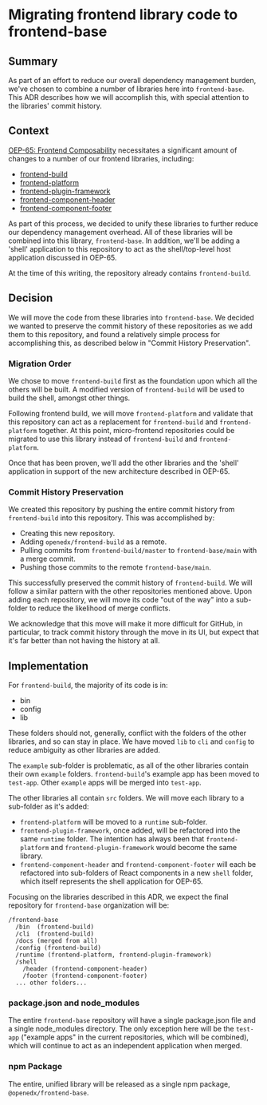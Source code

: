 # Migrating frontend library code to frontend-base

## Summary

As part of an effort to reduce our overall dependency management burden, we've chosen to combine a number of libraries here into `frontend-base`.  This ADR describes how we will accomplish this, with special attention to the libraries' commit history.

## Context

[OEP-65: Frontend Composability](https://open-edx-proposals.readthedocs.io/en/latest/architectural-decisions/oep-0065-arch-frontend-composability.html) necessitates a significant amount of changes to a number of our frontend libraries, including:

- [frontend-build](https://github.com/openedx/frontend-build)
- [frontend-platform](https://github.com/openedx/frontend-platform)
- [frontend-plugin-framework](https://github.com/openedx/frontend-plugin-framework)
- [frontend-component-header](https://github.com/openedx/frontend-component-header)
- [frontend-component-footer](https://github.com/openedx/frontend-component-footer)

As part of this process, we decided to unify these libraries to further reduce our dependency management overhead.  All of these libraries will be combined into this library, `frontend-base`.  In addition, we'll be adding a 'shell' application to this repository to act as the shell/top-level host application discussed in OEP-65.

At the time of this writing, the repository already contains `frontend-build`.

## Decision

We will move the code from these libraries into `frontend-base`.  We decided we wanted to preserve the commit history of these repositories as we add them to this repository, and found a relatively simple process for accomplishing this, as described below in "Commit History Preservation".

### Migration Order

We chose to move `frontend-build` first as the foundation upon which all the others will be built.  A modified version of `frontend-build` will be used to build the shell, amongst other things.

Following frontend build, we will move `frontend-platform` and validate that this repository can act as a replacement for `frontend-build` and `frontend-platform` together. At this point, micro-frontend repositories could be migrated to use this library instead of `frontend-build` and `frontend-platform`.

Once that has been proven, we'll add the other libraries and the 'shell' application in support of the new architecture described in OEP-65.

### Commit History Preservation

We created this repository by pushing the entire commit history from `frontend-build` into this repository.  This was accomplished by:

- Creating this new repository.
- Adding `openedx/frontend-build` as a remote.
- Pulling commits from `frontend-build/master` to `frontend-base/main` with a merge commit.
- Pushing those commits to the remote `frontend-base/main`.

This successfully preserved the commit history of `frontend-build`.  We will follow a similar pattern with the other repositories mentioned above.  Upon adding each repository, we will move its code "out of the way" into a sub-folder to reduce the likelihood of merge conflicts.

We acknowledge that this move will make it more difficult for GitHub, in particular, to track commit history through the move in its UI, but expect that it's far better than not having the history at all.

## Implementation

For `frontend-build`, the majority of its code is in:

- bin
- config
- lib

These folders should not, generally, conflict with the folders of the other libraries, and so can stay in place.  We have moved `lib` to `cli` and `config` to reduce ambiguity as other libraries are added.

The `example` sub-folder is problematic, as all of the other libraries contain their own `example` folders.  `frontend-build`'s example app has been moved to `test-app`.  Other `example` apps will be merged into `test-app`.

The other libraries all contain `src` folders.  We will move each library to a sub-folder as it's added:

- `frontend-platform` will be moved to a `runtime` sub-folder.
- `frontend-plugin-framework`, once added, will be refactored into the same `runtime` folder.  The intention has always been that `frontend-platform` and `frontend-plugin-framework` would become the same library.
- `frontend-component-header` and `frontend-component-footer` will each be refactored into sub-folders of React components in a new `shell` folder, which itself represents the shell application for OEP-65.

Focusing on the libraries described in this ADR, we expect the final repository for `frontend-base` organization will be:

```
/frontend-base
  /bin  (frontend-build)
  /cli  (frontend-build)
  /docs (merged from all)
  /config (frontend-build)
  /runtime (frontend-platform, frontend-plugin-framework)
  /shell
    /header (frontend-component-header)
    /footer (frontend-component-footer)
  ... other folders...
```

### package.json and node_modules

The entire `frontend-base` repository will have a single package.json file and a single node_modules directory.  The only exception here will be the `test-app` ("example apps" in the current repositories, which will be combined), which will continue to act as an independent application when merged.

### npm Package

The entire, unified library will be released as a single npm package, `@openedx/frontend-base`.
